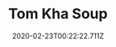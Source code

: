 ---
templateKey: blog-post
featuredpost: false
date: 2020-02-23T00:22:22.711Z
title: Tom Kha Soup
description: These flavors are incredible! 
type: cooking
sellPrice: 250
energy: 175
health: 78
featuredimage: /img/Tom_Kha_Soup.png
tags:
  - Coconut
  - Shrimp
  - Common Mushroom
  - edible
---